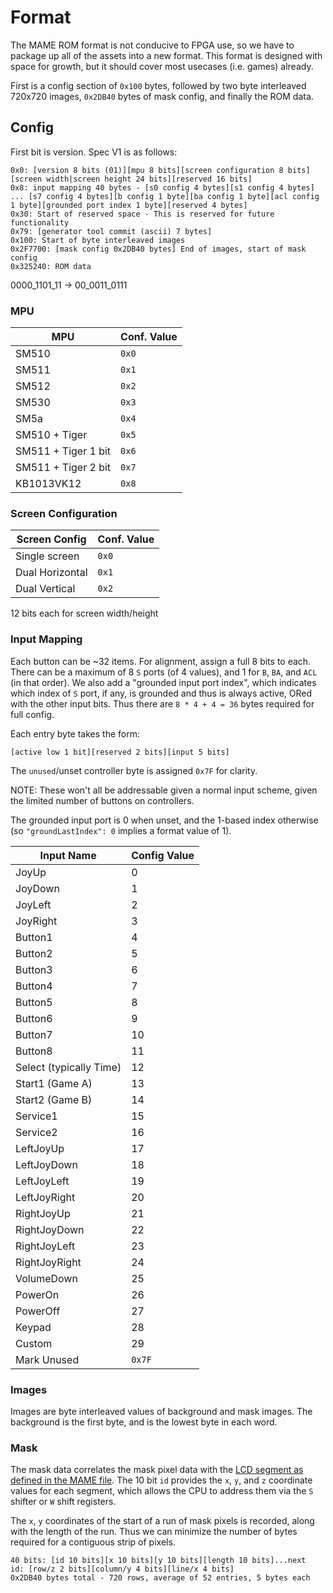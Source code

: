 # Format

The MAME ROM format is not conducive to FPGA use, so we have to package up all of the assets into a new format. This format is designed with space for growth, but it should cover most usecases (i.e. games) already.

First is a config section of `0x100` bytes, followed by two byte interleaved 720x720 images, `0x2DB40` bytes of mask config, and finally the ROM data.

## Config

First bit is version. Spec V1 is as follows:

```
0x0: [version 8 bits (01)][mpu 8 bits][screen configuration 8 bits][screen width|screen height 24 bits][reserved 16 bits]
0x8: input mapping 40 bytes - [s0 config 4 bytes][s1 config 4 bytes] ... [s7 config 4 bytes][b config 1 byte][ba config 1 byte][acl config 1 byte][grounded port index 1 byte][reserved 4 bytes]
0x30: Start of reserved space - This is reserved for future functionality
0x79: [generator tool commit (ascii) 7 bytes]
0x100: Start of byte interleaved images
0x2F7700: [mask config 0x2DB40 bytes] End of images, start of mask config
0x325240: ROM data
```

0000_1101_11 -> 00_0011_0111

### MPU

| MPU                 | Conf. Value |
| ------------------- | ----------- |
| SM510               | `0x0`       |
| SM511               | `0x1`       |
| SM512               | `0x2`       |
| SM530               | `0x3`       |
| SM5a                | `0x4`       |
| SM510 + Tiger       | `0x5`       |
| SM511 + Tiger 1 bit | `0x6`       |
| SM511 + Tiger 2 bit | `0x7`       |
| KB1013VK12          | `0x8`       |

### Screen Configuration

| Screen Config   | Conf. Value |
| --------------- | ----------- |
| Single screen   | `0x0`       |
| Dual Horizontal | `0x1`       |
| Dual Vertical   | `0x2`       |

12 bits each for screen width/height

### Input Mapping

Each button can be ~32 items. For alignment, assign a full 8 bits to each. There can be a maximum of 8 `S` ports (of 4 values), and 1 for `B`, `BA`, and `ACL` (in that order). We also add a "grounded input port index", which indicates which index of `S` port, if any, is grounded and thus is always active, ORed with the other input bits. Thus there are `8 * 4 + 4 = 36` bytes required for full config.

Each entry byte takes the form:
```
[active low 1 bit][reserved 2 bits][input 5 bits]
```

The `unused`/unset controller byte is assigned `0x7F` for clarity.

NOTE: These won't all be addressable given a normal input scheme, given the limited number of buttons on controllers.

The grounded input port is 0 when unset, and the 1-based index otherwise (so `"groundLastIndex": 0` implies a format value of 1).

| Input Name              | Config Value |
| ----------------------- | ------------ |
| JoyUp                   | 0            |
| JoyDown                 | 1            |
| JoyLeft                 | 2            |
| JoyRight                | 3            |
| Button1                 | 4            |
| Button2                 | 5            |
| Button3                 | 6            |
| Button4                 | 7            |
| Button5                 | 8            |
| Button6                 | 9            |
| Button7                 | 10           |
| Button8                 | 11           |
| Select (typically Time) | 12           |
| Start1 (Game A)         | 13           |
| Start2 (Game B)         | 14           |
| Service1                | 15           |
| Service2                | 16           |
| LeftJoyUp               | 17           |
| LeftJoyDown             | 18           |
| LeftJoyLeft             | 19           |
| LeftJoyRight            | 20           |
| RightJoyUp              | 21           |
| RightJoyDown            | 22           |
| RightJoyLeft            | 23           |
| RightJoyRight           | 24           |
| VolumeDown              | 25           |
| PowerOn                 | 26           |
| PowerOff                | 27           |
| Keypad                  | 28           |
| Custom                  | 29           |
| Mark Unused             | `0x7F`       |

### Images

Images are byte interleaved values of background and mask images. The background is the first byte, and is the lowest byte in each word.

### Mask

The mask data correlates the mask pixel data with the [LCD segment as defined in the MAME file](graphics.md). The 10 bit `id` provides the `x`, `y`, and `z` coordinate values for each segment, which allows the CPU to address them via the `S` shifter or `W` shift registers.

The `x`, `y` coordinates of the start of a run of mask pixels is recorded, along with the length of the run. Thus we can minimize the number of bytes required for a contiguous strip of pixels.

```
40 bits: [id 10 bits][x 10 bits][y 10 bits][length 10 bits]...next
id: [row/z 2 bits][column/y 4 bits][line/x 4 bits]
0x2DB40 bytes total - 720 rows, average of 52 entries, 5 bytes each
```
